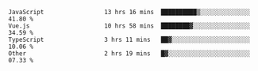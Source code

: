 
<!--
**xy406043/xy406043** is a ✨ _special_ ✨ repository because its `README.md` (this file) appears on your GitHub profile.

Here are some ideas to get you started:

- 🔭 I’m currently working on ...
- 🌱 I’m currently learning ...
- 👯 I’m looking to collaborate on ...
- 🤔 I’m looking for help with ...
- 💬 Ask me about ...
- 📫 How to reach me: ...
- 😄 Pronouns: ...
- ⚡ Fun fact: ...
-->

<!--START_SECTION:waka-->

```text
JavaScript                 13 hrs 16 mins  ██████████▒░░░░░░░░░░░░░░   41.80 %
Vue.js                     10 hrs 58 mins  ████████▓░░░░░░░░░░░░░░░░   34.59 %
TypeScript                 3 hrs 11 mins   ██▓░░░░░░░░░░░░░░░░░░░░░░   10.06 %
Other                      2 hrs 19 mins   █▓░░░░░░░░░░░░░░░░░░░░░░░   07.33 %
```

<!--END_SECTION:waka-->
